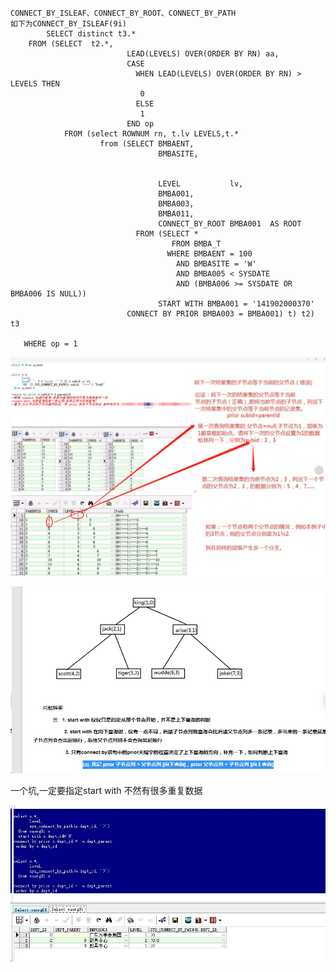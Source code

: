 ```
CONNECT_BY_ISLEAF、CONNECT_BY_ROOT、CONNECT_BY_PATH
如下为CONNECT_BY_ISLEAF(9i)
        SELECT distinct t3.*
    FROM (SELECT  t2.*,
                          LEAD(LEVELS) OVER(ORDER BY RN) aa,
                          CASE
                            WHEN LEAD(LEVELS) OVER(ORDER BY RN) > LEVELS THEN
                             0
                            ELSE
                             1
                          END op
            FROM (select ROWNUM rn, t.lv LEVELS,t.*
                    from (SELECT BMBAENT,
                                 BMBASITE,
                                

                                 LEVEL           lv,
                                 BMBA001,
                                 BMBA003,
                                 BMBA011,
                                 CONNECT_BY_ROOT BMBA001  AS ROOT
                            FROM (SELECT *
                                    FROM BMBA_T
                                   WHERE BMBAENT = 100
                                     AND BMBASITE = 'W'
                                     AND BMBA005 < SYSDATE
                                     AND (BMBA006 >= SYSDATE OR BMBA006 IS NULL))
                                 START WITH BMBA001 = '141902000370'    
                          CONNECT BY PRIOR BMBA003 = BMBA001) t) t2) t3

   WHERE op = 1
```

![image-20220524083418588](https://raw.githubusercontent.com/aiiw/office/main/img/image-20220524083418588.png)

![image-20220524083442121](https://raw.githubusercontent.com/aiiw/office/main/img/image-20220524083442121.png)

一个坑,一定要指定start with 不然有很多重复数据

![image-20220524083525523](https://raw.githubusercontent.com/aiiw/office/main/img/image-20220524083525523.png)